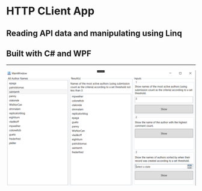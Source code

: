 # HTTP CLient App

## Reading API data and manipulating using Linq
## Built with C# and WPF
----
![poster](https://github.com/Bondesvick/HttpClientRequestApp/blob/master/poster.png?raw=true)
